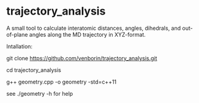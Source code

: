 # trajectory_analysis
A small tool to calculate interatomic distances, angles, dihedrals, and out-of-plane angles along the MD trajectory in XYZ-format.

Intallation:


git clone https://github.com/venborin/trajectory_analysis.git

cd trajectory_analysis

g++ geometry.cpp -o geometry -std=c++11 

see ./geometry -h for help 
